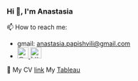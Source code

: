 ### Hi 👋, I'm Anastasia

📫 How to reach me:
  - gmail: anastasia.papishvili@gmail.com
  - <a href="https://t.me/papishvil"> <img src="https://github.com/shvilenok/shvilenok/assets/43793366/c20395a5-8c9d-43b1-a17d-ea97edeb9b40" alt="@papishvil" width="25" height="25"> </a>
  <a href="https://www.linkedin.com/in/papishvili/"> <img src="https://github.com/shvilenok/shvilenok/assets/43793366/fc62d9c4-bd9d-4b05-afb0-ff8864030f53" alt="https://www.linkedin.com/in/papishvili/" width="25" height="25">  </a>


📄 My CV [link](https://docs.google.com/document/d/1rLzUbdQoifB8VHqwIua-FAlnemOyWWtvJH695yqU_So/edit)
My [Tableau]([https://docs.google.com/document/d/1rLzUbdQoifB8VHqwIua-FAlnemOyWWtvJH695yqU_So/edit](https://public.tableau.com/app/profile/anastasia.papishvili/vizzes))








<!--
**shvilenok/shvilenok** is a ✨ _special_ ✨ repository because its `README.md` (this file) appears on your GitHub profile.

Here are some ideas to get you started:

- 🔭 I’m currently working on ...
- 🌱 I’m currently learning ...
- 👯 I’m looking to collaborate on ...
- 🤔 I’m looking for help with ...
- 💬 Ask me about ...
- 📫 How to reach me: ...
- 😄 Pronouns: ...
- ⚡ Fun fact: ...
-->
